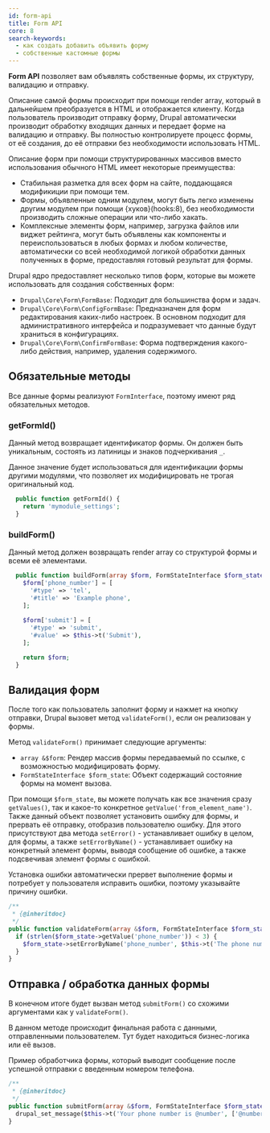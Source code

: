 ```yaml
---
id: form-api
title: Form API
core: 8
search-keywords:
  - как создать добавить объявить форму
  - собственные кастомные формы
---
```


**Form API** позволяет вам объявлять собственные формы, их структуру, валидацию и отправку.
 
Описание самой формы происходит при помощи render array, который в дальнейшем преобразуется в HTML и отображается клиенту. Когда пользователь производит отправку форму, Drupal автоматически производит обработку входящих данных и передает форме на валидацию и отправку. Вы полностью контролируете процесс формы, от её создания, до её отправки без необходимости использовать HTML.

Описание форм при помощи структурированных массивов вместо использования обычного HTML имеет некоторые преимущества:

- Стабильная разметка для всех форм на сайте, поддающаяся модификиции при помощи тем.
- Формы, объявленные одним модулем, могут быть легко изменены другим модулем при помощи {хуков}(hooks:8), без необходимости производить сложные операции или что-либо хакать.
- Комплексные элементы форм, например, загрузка файлов или виджет рейтинга, могут быть объявлены как компоненты и переиспользоваться в любых формах и любом количестве, автоматически со всей необходимой логикой обработки данных полученных в форме, предоставляя готовый результат для формы.

Drupal ядро предоставляет несколько типов форм, которые вы можете использовать для создания собственных форм:

- `Drupal\Core\Form\FormBase`: Подходит для большинства форм и задач.
- `Drupal\Core\Form\ConfigFormBase`: Предназначен для форм редактирования каких-либо настроек. В основном подходит для административного интерфейса и подразумевает что данные будут храниться в конфигурациях.
- `Drupal\Core\Form\ConfirmFormBase`: Форма подтверждения какого-либо действия, например, удаления содержимого.

## Обязательные методы

Все данные формы реализуют `FormInterface`, поэтому имеют ряд обязательных методов.

### getFormId()

Данный метод возвращает идентификатор формы. Он должен быть уникальным, состоять из латиницы и знаков подчеркивания `_`.

Данное значение будет использоваться для идентификации формы другими модулями, что позволяет их модифицировать не трогая оригинальный код.

```php
  public function getFormId() {
    return 'mymodule_settings';
  }
```

### buildForm()

Данный метод должен возвращать render array со структурой формы и всеми её элементами.

```php
  public function buildForm(array $form, FormStateInterface $form_state) {
    $form['phone_number'] = [
      '#type' => 'tel',
      '#title' => 'Example phone',
    ];
        
    $form['submit'] = [
      '#type' => 'submit',
      '#value' => $this->t('Submit'),
    ];

    return $form;
  }
```

## Валидация форм

После того как пользователь заполнит форму и нажмет на кнопку отправки, Drupal вызовет метод `validateForm()`, если он реализован у формы.

Метод `validateForm()` принимает следующие аргументы:

- `array &$form`: Рендер массив формы передаваемый по ссылке, с возможностью модифицировать форму.
- `FormStateInterface $form_state`: Объект содержащий состояние формы на момент вызова. 

При помощи `$form_state`, вы можете получать как все значения сразу `getValues()`, так и какое-то конкретное `getValue('from_element_name')`. Также данный объект позволяет установить ошибку для формы, и прервать её отправку, отобразив пользователю ошибку. Для этого присутствуют два метода `setError()` - устанавливает ошибку в целом, для формы, а также `setErrorByName()` - устанавливает ошибку на конкретный элемент формы, выводя сообщение об ошибке, а также подсвечивая элемент формы с ошибкой.

Установка ошибки автоматически прервет выполнение формы и потребует у пользователя исправить ошибки, поэтому указывайте причину ошибки.

```php
/**
 * {@inheritdoc}
 */
public function validateForm(array &$form, FormStateInterface $form_state) {
  if (strlen($form_state->getValue('phone_number')) < 3) {
    $form_state->setErrorByName('phone_number', $this->t('The phone number is too short. Please enter a full phone number.'));
  }
}
```

## Отправка / обработка данных формы

В конечном итоге будет вызван метод `submitForm()` со схожими аргументами как у `validateForm()`.

В данном методе происходит финальная работа с данными, отправленными пользователем. Тут будет находиться бизнес-логика или её вызов.

Пример обработчика формы, который выводит сообщение после успешной отправки с введенным номером телефона.

```php
/**
 * {@inheritdoc}
 */
public function submitForm(array &$form, FormStateInterface $form_state) {
  drupal_set_message($this->t('Your phone number is @number', ['@number' => $form_state->getValue('phone_number')]));
}
```
